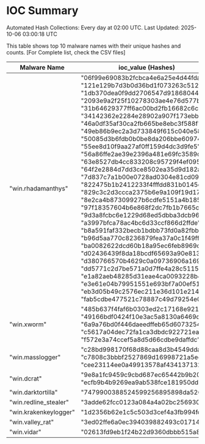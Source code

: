 # IOC Summary

Automated Hash Collections: Every day at 02:00 UTC. Last Updated: 2025-10-06 03:00:18 UTC

This table shows top 10 malware names with their unique hashes and counts. [For Complete list, check the CSV files]

| Malware Name | ioc_value (Hashes) | Count |
|--------------|--------------------|-------|
|  "win.rhadamanthys" |  "06f99e69083b2fcbca4e6a25e4d44fda"<br> "121e129b7d3b0d36bd1f073263c51242"<br> "1db370dea0f9dd2706547d91868044e7"<br> "2093e9a2f25f10278303ae4e76d577b1"<br> "31b64629377ff6ac00bd2fb16682c6c3"<br> "34142362e2284e28902a907f173ebbfc"<br> "46a0df35af30ca2fb665be8ebc3f588f"<br> "49eb86b9ec2a3d733849f615c040e580"<br> "50085d3b6fdb0b0be8da206bbe609749"<br> "55ee8d10f9aa27af0ff159d4dc3d9fe5"<br> "56a86ffe2ae39e2396a481e69fc3589c"<br> "63e8527db4cc833208c95729f4ef095f"<br> "64f2e2884d7dd3ce8502ea35d9d182a0"<br> "7d837c7a1b00e0728ad0304e81cd09ff"<br> "822475b1b2412233f4fffdd831b0145e"<br> "829c3c2d3ccca2375b6e9a109f19d171"<br> "8e2ca4b87309927b6cdfe5151a4b185f"<br> "97f18357604b6e868f2dc7fb1b7665c8"<br> "9d3a8fcbc6e1229d68ed5dbba3dcb962"<br> "a3997bfca78ac4bc6d33ccf866d2ffde"<br> "b8a591faf332becb1bdbb73fd0a82fbb"<br> "b96d5aa770c8236879fea37a0c1f49ff"<br> "ba0082622dcd60b18a95ec6feb8969c4"<br> "d02436439f8da18bcdf65693a90e8133"<br> "d380766570b4629c0a09736906a169ae"<br> "dd5771c2d7be571a0d7ffe4a28c51155"<br> "e1a82aeb48285d31eae4ca0093228b4d"<br> "e3e61e04b79951551e693bf7a00ef519"<br> "eb3d05b49c2576ec211e36d101e21407"<br> "fab5cdbe477521c78887c49d79254e0f" | 30 |
|  "win.xworm" |  "485b637f4faf6b0303ed2c17168e921d"<br> "49166bdf0424f10e3ac5a8130a6469dc"<br> "6a9a76bd0f446daeedffeb65d6073254"<br> "c5617a04dec72fa1ca3dbdc922721ea9"<br> "f572e3a74ccef5a8d5d66cdbe9daffdc" | 5 |
|  "win.masslogger" |  "c28bd998170f68d88caa8d3b4549ddad"<br> "c7808c3bbbf2527869d16998721a5ee2"<br> "cee23114ee0a49913578af4341371328" | 3 |
|  "win.dcrat" |  "9e8a1fc9459c9cbd687ec65442b9b20b"<br> "ecfb9b4b9269ea9ab538fce181950dd9" | 2 |
|  "win.darktortilla" |  "7479900388524599256895898da52666" | 1 |
|  "win.redline_stealer" |  "3adde62fcc0123a084a4a02bc2569300" | 1 |
|  "win.krakenkeylogger" |  "1d2356b62e1c5c503d3cef4a3fb994fd" | 1 |
|  "win.valley_rat" |  "3ed02ffe6a0ec394039882493c01714a" | 1 |
|  "win.vidar" |  "02613fd9eb1f24b22d9360dbbb515a86" | 1 |